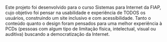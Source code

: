 Este projeto foi desenvolvido para o curso Sistemas para Internet da FIAP, cujo objetivo foi pensar na usabilidade e experiência de TODOS os usuários, construindo um site inclusivo e com acessibilidade.
Tanto o conteúdo quanto o design foram pensados para uma melhor experiência à PCDs (pessoas com algum tipo de limitação física, intelectual, visual ou auditiva) buscando a democratização da Internet.